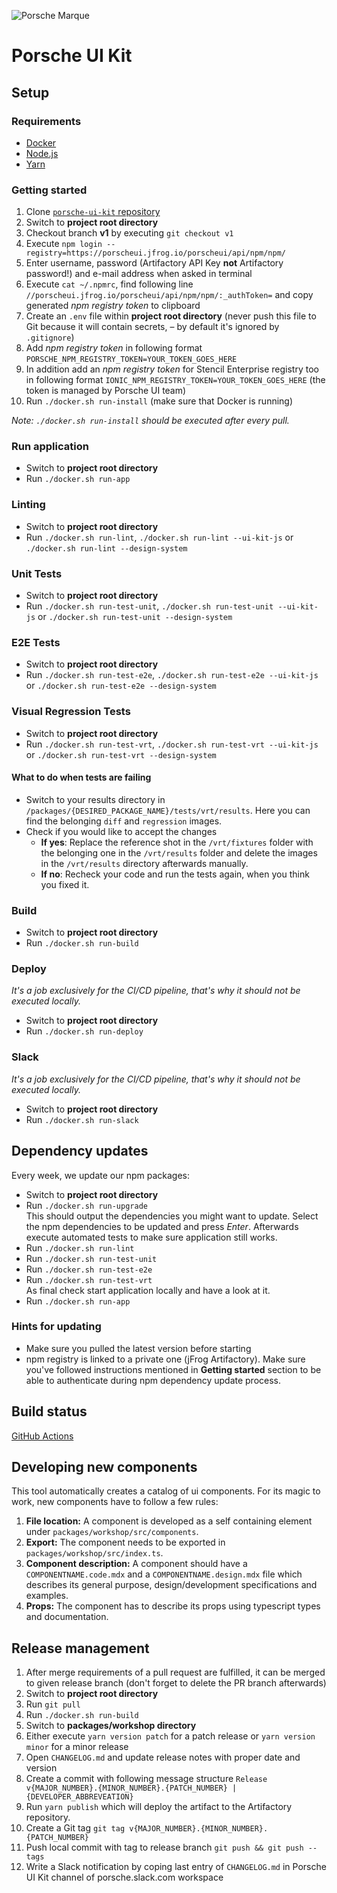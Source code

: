 ![Porsche Marque](https://upload.wikimedia.org/wikipedia/de/thumb/7/70/Porsche_Logo.svg/258px-Porsche_Logo.svg.png)

# Porsche UI Kit

## Setup

### Requirements
* [Docker](https://www.docker.com)
* [Node.js](https://nodejs.org)
* [Yarn](https://yarnpkg.com)

### Getting started
1. Clone [`porsche-ui-kit` repository](https://github.com/porscheui/porsche-ui-kit)
1. Switch to __project root directory__
1. Checkout branch __v1__ by executing `git checkout v1`
1. Execute `npm login --registry=https://porscheui.jfrog.io/porscheui/api/npm/npm/`
1. Enter username, password (Artifactory API Key __not__ Artifactory password!) and e-mail address when asked in terminal
1. Execute `cat ~/.npmrc`, find following line `//porscheui.jfrog.io/porscheui/api/npm/npm/:_authToken=` and copy generated _npm registry token_ to clipboard
1. Create an `.env` file within __project root directory__ (never push this file to Git because it will contain secrets, – by default it's ignored by `.gitignore`)
1. Add _npm registry token_ in following format `PORSCHE_NPM_REGISTRY_TOKEN=YOUR_TOKEN_GOES_HERE` 
1. In addition add an _npm registry token_ for Stencil Enterprise registry too in following format `IONIC_NPM_REGISTRY_TOKEN=YOUR_TOKEN_GOES_HERE` (the token is managed by Porsche UI team)
1. Run `./docker.sh run-install` (make sure that Docker is running)

*Note: `./docker.sh run-install` should be executed after every pull.*

### Run application
* Switch to __project root directory__
* Run `./docker.sh run-app`

### Linting
* Switch to __project root directory__
* Run `./docker.sh run-lint`, `./docker.sh run-lint --ui-kit-js` or `./docker.sh run-lint --design-system`

### Unit Tests
* Switch to __project root directory__
* Run `./docker.sh run-test-unit`, `./docker.sh run-test-unit --ui-kit-js` or `./docker.sh run-test-unit --design-system`

### E2E Tests
* Switch to __project root directory__
* Run `./docker.sh run-test-e2e`, `./docker.sh run-test-e2e --ui-kit-js` or `./docker.sh run-test-e2e --design-system`

### Visual Regression Tests
* Switch to __project root directory__
* Run `./docker.sh run-test-vrt`, `./docker.sh run-test-vrt --ui-kit-js` or `./docker.sh run-test-vrt --design-system`

#### What to do when tests are failing
* Switch to your results directory in `/packages/{DESIRED_PACKAGE_NAME}/tests/vrt/results`. Here you can find the belonging `diff` and `regression` images.
* Check if you would like to accept the changes
  * **If yes**: Replace the reference shot in the `/vrt/fixtures` folder with the belonging one in the `/vrt/results` folder and delete the images in the `/vrt/results` directory afterwards manually.
  * **If no**: Recheck your code and run the tests again, when you think you fixed it.

### Build
* Switch to __project root directory__
* Run `./docker.sh run-build`

### Deploy
_It's a job exclusively for the CI/CD pipeline, that's why it should not be executed locally._
* Switch to __project root directory__
* Run `./docker.sh run-deploy`

### Slack
_It's a job exclusively for the CI/CD pipeline, that's why it should not be executed locally._
* Switch to __project root directory__
* Run `./docker.sh run-slack`

## Dependency updates
Every week, we update our npm packages:

* Switch to __project root directory__
* Run `./docker.sh run-upgrade`  
This should output the dependencies you might want to update. Select the npm dependencies to be updated and press
_Enter_. Afterwards execute automated tests to make sure application still works.
* Run `./docker.sh run-lint`  
* Run `./docker.sh run-test-unit`  
* Run `./docker.sh run-test-e2e`  
* Run `./docker.sh run-test-vrt`  
As final check start application locally and have a look at it.
* Run `./docker.sh run-app`

### Hints for updating
* Make sure you pulled the latest version before starting
* npm registry is linked to a private one (jFrog Artifactory). Make sure you've followed instructions mentioned in
__Getting started__ section to be able to authenticate during npm dependency update process.


## Build status

[GitHub Actions](https://github.com/porscheui/porsche-ui-kit/actions)


## Developing new components

This tool automatically creates a catalog of ui components. For its magic to work, new components have to follow a few rules:

1. **File location:** A component is developed as a self containing element under `packages/workshop/src/components`.
1. **Export:** The component needs to be exported in `packages/workshop/src/index.ts`.
1. **Component description:** A component should have a `COMPONENTNAME.code.mdx` and a `COMPONENTNAME.design.mdx` file which describes its general purpose, design/development specifications and examples.
1. **Props:** The component has to describe its props using typescript types and documentation.


## Release management

1. After merge requirements of a pull request are fulfilled, it can be merged to given release branch (don't forget to delete the PR branch afterwards)
1. Switch to __project root directory__
1. Run `git pull`
1. Run `./docker.sh run-build`
1. Switch to __packages/workshop directory__
1. Either execute `yarn version patch` for a patch release or `yarn version minor` for a minor release
1. Open `CHANGELOG.md` and update release notes with proper date and version
1. Create a commit with following message structure `Release v{MAJOR_NUMBER}.{MINOR_NUMBER}.{PATCH_NUMBER} | {DEVELOPER_ABBREVEATION}`
1. Run `yarn publish` which will deploy the artifact to the Artifactory repository.
1. Create a Git tag `git tag v{MAJOR_NUMBER}.{MINOR_NUMBER}.{PATCH_NUMBER}`
1. Push local commit with tag to release branch `git push && git push --tags`
1. Write a Slack notification by coping last entry of `CHANGELOG.md` in Porsche UI Kit channel of porsche.slack.com workspace
